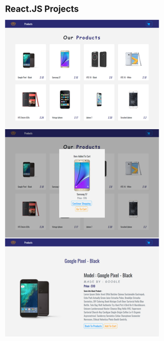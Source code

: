 # React.JS Projects
![](./screencapture.jpg)
![](./screencapture-1.jpg)
![](./screencapture-2.jpg)



 
